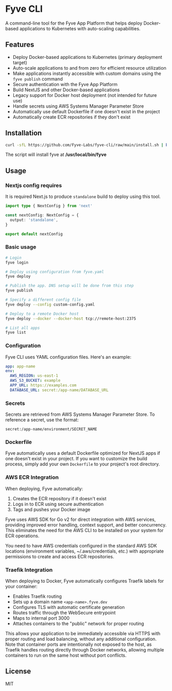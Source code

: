 # Fyve CLI

A command-line tool for the Fyve App Platform that helps deploy Docker-based applications to Kubernetes with auto-scaling capabilities.

## Features

- Deploy Docker-based applications to Kubernetes (primary deployment target)
- Auto-scale applications to and from zero for efficient resource utilization
- Make applications instantly accessible with custom domains using the `fyve publish` command
- Secure authentication with the Fyve App Platform
- Build NextJS and other Docker-based applications
- Legacy support for Docker host deployment (not intended for future use)
- Handle secrets using AWS Systems Manager Parameter Store
- Automatically use default Dockerfile if one doesn't exist in the project
- Automatically create ECR repositories if they don't exist

## Installation

```bash
curl -sfL https://github.com/Fyve-Labs/fyve-cli/raw/main/install.sh | bash
```

The script will install fyve at **/usr/local/bin/fyve**

## Usage

### Nextjs config requires

It is required Next.js to produce `standalone` build to deploy using this tool.

```typescript
import type { NextConfig } from 'next'

const nextConfig: NextConfig = {
  output: 'standalone',
}

export default nextConfig
```

### Basic usage

```bash
# Login
fyve login

# Deploy using configuration from fyve.yaml
fyve deploy

# Publish the app. DNS setup will be done from this step
fyve publish

# Specify a different config file
fyve deploy --config custom-config.yaml

# Deploy to a remote Docker host
fyve deploy --docker --docker-host tcp://remote-host:2375

# List all apps
fyve list
```

### Configuration

Fyve CLI uses YAML configuration files. Here's an example:

```yaml
app: app-name
env:
  AWS_REGION: us-east-1
  AWS_S3_BUCKET: example
  APP_URL: https://examples.com
  DATABASE_URL: secret:/app-name/DATABASE_URL
```

### Secrets

Secrets are retrieved from AWS Systems Manager Parameter Store. To reference a secret, use the format:

```
secret:/app-name/environment/SECRET_NAME
```

### Dockerfile

Fyve automatically uses a default Dockerfile optimized for NextJS apps if one doesn't exist in your project. If you want to customize the build process, simply add your own `Dockerfile` to your project's root directory.

### AWS ECR Integration

When deploying, Fyve automatically:
1. Creates the ECR repository if it doesn't exist
2. Logs in to ECR using secure authentication
3. Tags and pushes your Docker image

Fyve uses AWS SDK for Go v2 for direct integration with AWS services, providing improved error handling, context support, and better concurrency. This eliminates the need for the AWS CLI to be installed on your system for ECR operations.

You need to have AWS credentials configured in the standard AWS SDK locations (environment variables, ~/.aws/credentials, etc.) with appropriate permissions to create and access ECR repositories.

### Traefik Integration

When deploying to Docker, Fyve automatically configures Traefik labels for your container:

- Enables Traefik routing
- Sets up a domain name `<app-name>.fyve.dev`
- Configures TLS with automatic certificate generation
- Routes traffic through the WebSecure entrypoint
- Maps to internal port 3000
- Attaches containers to the "public" network for proper routing

This allows your application to be immediately accessible via HTTPS with proper routing and load balancing, without any additional configuration. Note that container ports are intentionally not exposed to the host, as Traefik handles routing directly through Docker networks, allowing multiple containers to run on the same host without port conflicts.

## License

MIT